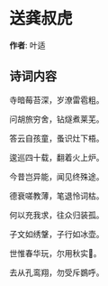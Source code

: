 # 送龚叔虎

**作者**: 叶适

## 诗词内容

寺暗莓苔深，岁潦雷雹粗。

问胡旅穷舍，钻燧煮莱芜。

答云自孩童，蚤识灶下梧。

逡巡四十载，翻着火上炉。

今昔岂异能，闻见终殊途。

德衰嗟教薄，笔退怜词枯。

何以充我求，往众归装孤。

子文如绣鞶，子行如冰壶。

世惟春华玩，尔用秋实𫗦。

去从孔鸾翔，勿受斥鷃呼。

